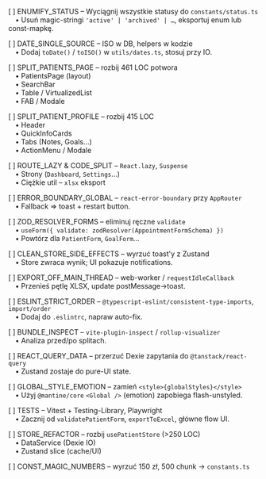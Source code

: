 [ ] ENUMIFY_STATUS – Wyciągnij wszystkie statusy do `constants/status.ts`
 • Usuń magic-stringi `'active' | 'archived' | …`, eksportuj enum lub const-mapkę.

[ ] DATE_SINGLE_SOURCE – ISO w DB, helpers w kodzie  
 • Dodaj `toDate()` / `toISO()` w `utils/dates.ts`, stosuj przy IO.  

[ ] SPLIT_PATIENTS_PAGE – rozbij 461 LOC potwora  
 • PatientsPage (layout)  
 • SearchBar  
 • Table / VirtualizedList  
 • FAB / Modale  

[ ] SPLIT_PATIENT_PROFILE – rozbij 415 LOC  
 • Header  
 • QuickInfoCards  
 • Tabs (Notes, Goals…)  
 • ActionMenu / Modale  

[ ] ROUTE_LAZY & CODE_SPLIT – `React.lazy`, `Suspense`  
 • Strony (`Dashboard`, `Settings`…)  
 • Ciężkie util – `xlsx` eksport 

[ ] ERROR_BOUNDARY_GLOBAL – `react-error-boundary` przy `AppRouter`  
 • Fallback => toast + restart button.

[ ] ZOD_RESOLVER_FORMS – eliminuj ręczne `validate`  
 • `useForm({ validate: zodResolver(AppointmentFormSchema) })`  
 • Powtórz dla `PatientForm`, `GoalForm`…

[ ] CLEAN_STORE_SIDE_EFFECTS – wyrzuć toast'y z Zustand  
 • Store zwraca wynik; UI pokazuje notifications.

[ ] EXPORT_OFF_MAIN_THREAD – web-worker / `requestIdleCallback`  
 • Przenieś pętlę XLSX, update postMessage→toast.

[ ] ESLINT_STRICT_ORDER – `@typescript-eslint/consistent-type-imports`, `import/order`  
 • Dodaj do `.eslintrc`, napraw auto-fix.

[ ] BUNDLE_INSPECT – `vite-plugin-inspect` / `rollup-visualizer`  
 • Analiza przed/po splitach.

[ ] REACT_QUERY_DATA – przerzuć Dexie zapytania do `@tanstack/react-query`  
 • Zustand zostaje do pure-UI state.

[ ] GLOBAL_STYLE_EMOTION – zamień `<style>{globalStyles}</style>`  
 • Użyj `@mantine/core` `<Global />` (emotion) zapobiega flash-unstyled.

[ ] TESTS – Vitest + Testing-Library, Playwright  
 • Zacznij od `validatePatientForm`, `exportToExcel`, główne flow UI.

[ ] STORE_REFACTOR – rozbij `usePatientStore` (>250 LOC)  
 • DataService (Dexie IO)  
 • Zustand slice (cache/UI)  

[ ] CONST_MAGIC_NUMBERS – wyrzuć 150 zł, 500 chunk → `constants.ts` 